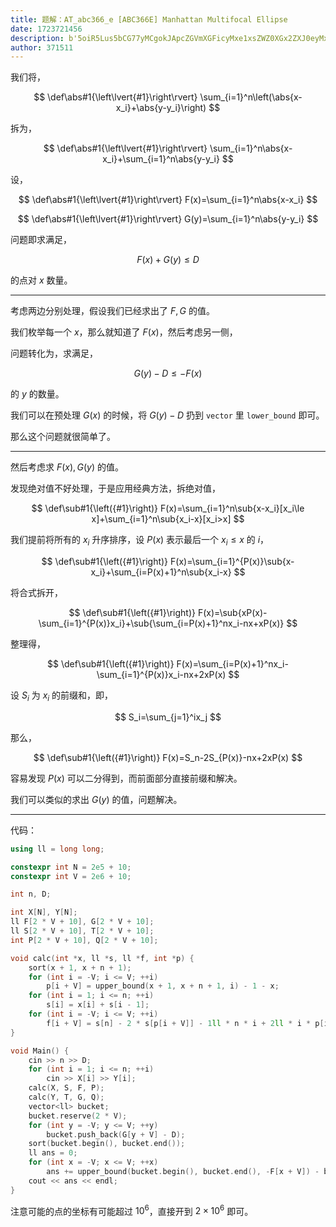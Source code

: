 ```yaml
---
title: 题解：AT_abc366_e [ABC366E] Manhattan Multifocal Ellipse
date: 1723721456
description: b'5oiR5Lus5bCG77yMCgokJApcZGVmXGFicyMxe1xsZWZ0XGx2ZXJ0eyMxfVxyaWdodFxydmVydH0KXHN1bV97aT0xfV5uXGxlZnQoXGFic3t4LXhfaX0rXGFic3t5LXlfaX1ccmlnaHQpCiQkCgrmi4bkuLrvvIwKCiQkClxkZWZcYWJzIzF7XGxlZnRcbA=='
author: 371511
---
```


我们将，

$$
\def\abs#1{\left\lvert{#1}\right\rvert}
\sum_{i=1}^n\left(\abs{x-x_i}+\abs{y-y_i}\right)
$$

拆为，

$$
\def\abs#1{\left\lvert{#1}\right\rvert}
\sum_{i=1}^n\abs{x-x_i}+\sum_{i=1}^n\abs{y-y_i}
$$

设，

$$
\def\abs#1{\left\lvert{#1}\right\rvert}
F(x)=\sum_{i=1}^n\abs{x-x_i}
$$

$$
\def\abs#1{\left\lvert{#1}\right\rvert}
G(y)=\sum_{i=1}^n\abs{y-y_i}
$$

问题即求满足，

$$
F(x)+G(y)\le D
$$

的点对 $x$ 数量。

---

考虑两边分别处理，假设我们已经求出了 $F,G$ 的值。

我们枚举每一个 $x$，那么就知道了 $F(x)$，然后考虑另一侧，

问题转化为，求满足，

$$
G(y)-D\le-F(x)
$$

的 $y$ 的数量。

我们可以在预处理 $G(x)$ 的时候，将 $G(y)-D$ 扔到 `vector` 里 `lower_bound` 即可。

那么这个问题就很简单了。

---

然后考虑求 $F(x),G(y)$ 的值。

发现绝对值不好处理，于是应用经典方法，拆绝对值，

$$
\def\sub#1{\left({#1}\right)}
F(x)=\sum_{i=1}^n\sub{x-x_i}[x_i\le x]+\sum_{i=1}^n\sub{x_i-x}[x_i>x]
$$

我们提前将所有的 $x_i$ 升序排序，设 $P(x)$ 表示最后一个 $x_i\le x$ 的 $i$，

$$
\def\sub#1{\left({#1}\right)}
F(x)=\sum_{i=1}^{P(x)}\sub{x-x_i}+\sum_{i=P(x)+1}^n\sub{x_i-x}
$$

将合式拆开，

$$
\def\sub#1{\left({#1}\right)}
F(x)=\sub{xP(x)-\sum_{i=1}^{P(x)}x_i}+\sub{\sum_{i=P(x)+1}^nx_i-nx+xP(x)}
$$

整理得，

$$
\def\sub#1{\left({#1}\right)}
F(x)=\sum_{i=P(x)+1}^nx_i-\sum_{i=1}^{P(x)}x_i-nx+2xP(x)
$$

设 $S_i$ 为 $x_i$ 的前缀和，即，

$$
S_i=\sum_{j=1}^ix_j
$$

那么，

$$
\def\sub#1{\left({#1}\right)}
F(x)=S_n-2S_{P(x)}-nx+2xP(x)
$$

容易发现 $P(x)$ 可以二分得到，而前面部分直接前缀和解决。

我们可以类似的求出 $G(y)$ 的值，问题解决。

---

代码：

```cpp
using ll = long long;

constexpr int N = 2e5 + 10;
constexpr int V = 2e6 + 10;

int n, D;

int X[N], Y[N];
ll F[2 * V + 10], G[2 * V + 10];
ll S[2 * V + 10], T[2 * V + 10];
int P[2 * V + 10], Q[2 * V + 10];

void calc(int *x, ll *s, ll *f, int *p) {
	sort(x + 1, x + n + 1);
	for (int i = -V; i <= V; ++i)
		p[i + V] = upper_bound(x + 1, x + n + 1, i) - 1 - x;
	for (int i = 1; i <= n; ++i)
		s[i] = x[i] + s[i - 1];
	for (int i = -V; i <= V; ++i)
		f[i + V] = s[n] - 2 * s[p[i + V]] - 1ll * n * i + 2ll * i * p[i + V];
}

void Main() {
	cin >> n >> D;
	for (int i = 1; i <= n; ++i)
		cin >> X[i] >> Y[i];
	calc(X, S, F, P);
	calc(Y, T, G, Q);
	vector<ll> bucket;
	bucket.reserve(2 * V);
	for (int y = -V; y <= V; ++y)
		bucket.push_back(G[y + V] - D);
	sort(bucket.begin(), bucket.end());
	ll ans = 0;
	for (int x = -V; x <= V; ++x)
		ans += upper_bound(bucket.begin(), bucket.end(), -F[x + V]) - bucket.begin();
	cout << ans << endl;
}
```

注意可能的点的坐标有可能超过 $10^6$，直接开到 $2\times10^6$ 即可。
